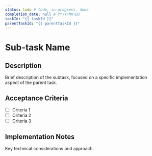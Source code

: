 ```yaml
---
status: todo # todo, in-progress, done
completion_date: null # YYYY-MM-DD
taskId: "{{ taskId }}"
parentTaskId: "{{ parentTaskId }}"
---
```


# Sub-task Name

## Description

Brief description of the subtask, focused on a specific implementation aspect of the parent task.

## Acceptance Criteria

- [ ] Criteria 1
- [ ] Criteria 2
- [ ] Criteria 3

## Implementation Notes

Key technical considerations and approach.
